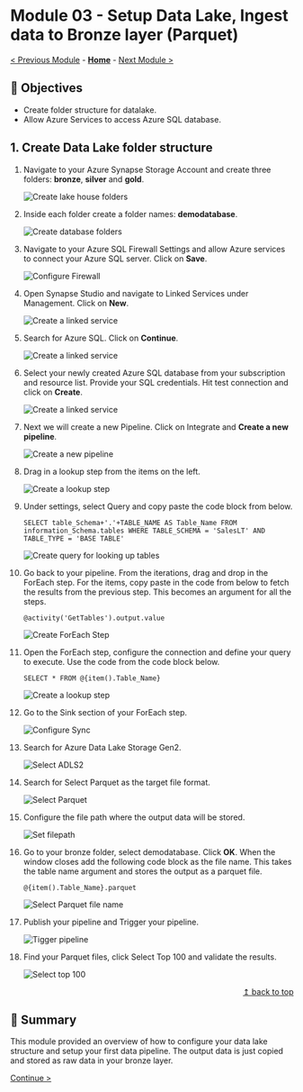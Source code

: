 # Module 03 - Setup Data Lake, Ingest data to Bronze layer (Parquet)

[< Previous Module](../module02/module02.md) - **[Home](../README.md)** - [Next Module >](../module04/module04.md)

## :dart: Objectives

* Create folder structure for datalake.
* Allow Azure Services to access Azure SQL database.

## 1. Create Data Lake folder structure

1. Navigate to your Azure Synapse Storage Account and create three folders: **bronze**, **silver** and **gold**.

    ![Create lake house folders](../module03/screen01.png)  

2. Inside each folder create a folder names: **demodatabase**.

    ![Create database folders](../module03/screen02.png)  

3. Navigate to your Azure SQL Firewall Settings and allow Azure services to connect your Azure SQL server. Click on **Save**.

    ![Configure Firewall](../module03/screen02a.png)

4. Open Synapse Studio and navigate to Linked Services under Management. Click on **New**.

    ![Create a linked service](../module03/screen03.png)  

5. Search for Azure SQL. Click on **Continue**.

    ![Create a linked service](../module03/screen04.png)

6. Select your newly created Azure SQL database from your subscription and resource list. Provide your SQL credentials. Hit test connection and click on **Create**.

    ![Create a linked service](../module03/screen05.png)

7. Next we will create a new Pipeline. Click on Integrate and **Create a new pipeline**.

    ![Create a new pipeline](../module03/screen06.png) 

8. Drag in a lookup step from the items on the left.

    ![Create a lookup step](../module03/screen07.png)

9. Under settings, select Query and copy paste the code block from below.

    `SELECT table_Schema+'.'+TABLE_NAME AS Table_Name FROM information_Schema.tables WHERE TABLE_SCHEMA = 'SalesLT' AND TABLE_TYPE = 'BASE TABLE'`

    ![Create query for looking up tables](../module03/screen08.png)

10. Go back to your pipeline. From the iterations, drag and drop in the ForEach step. For the items, copy paste in the code from below to fetch the results from the previous step. This becomes an argument for all the steps.

    `@activity('GetTables').output.value`

    ![Create ForEach Step](../module03/screen09.png)   

11. Open the ForEach step, configure the connection and define your query to execute. Use the code from the code block below.

    `SELECT * FROM @{item().Table_Name}`

    ![Create a lookup step](../module03/screen10.png)

12. Go to the Sink section of your ForEach step.

    ![Configure Sync](../module03/screen11.png)

13. Search for Azure Data Lake Storage Gen2.

    ![Select ADLS2](../module03/screen12.png)

14. Search for Select Parquet as the target file format.

    ![Select Parquet](../module03/screen12a.png)

15. Configure the file path where the output data will be stored.

    ![Set filepath](../module03/screen12b.png)    

16. Go to your bronze folder, select demodatabase. Click **OK**. When the window closes add the following code block as the file name. This takes the table name argument and stores the output as a parquet file.

    `@{item().Table_Name}.parquet`

    ![Select Parquet file name](../module03/screen12c.png)   

17. Publish your pipeline and Trigger your pipeline.

    ![Tigger pipeline](../module03/screen17.png)

18. Find your Parquet files, click Select Top 100 and validate the results.

    ![Select top 100](../module03/screen18.png)

<div align="right"><a href="#module-03---setup-datalake">↥ back to top</a></div>


## :tada: Summary

This module provided an overview of how to configure your data lake structure and setup your first data pipeline. The output data is just copied and stored as raw data in your bronze layer.

[Continue >](../module04/module04.md)